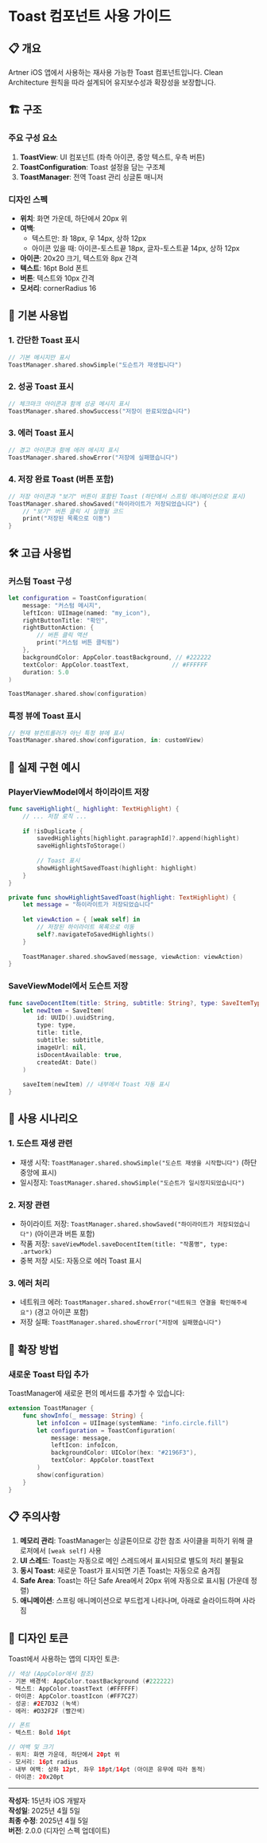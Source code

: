 # Toast 컴포넌트 사용 가이드

## 📋 개요

Artner iOS 앱에서 사용하는 재사용 가능한 Toast 컴포넌트입니다. Clean Architecture 원칙을 따라 설계되어 유지보수성과 확장성을 보장합니다.

## 🏗️ 구조

### 주요 구성 요소

1. **ToastView**: UI 컴포넌트 (좌측 아이콘, 중앙 텍스트, 우측 버튼)
2. **ToastConfiguration**: Toast 설정을 담는 구조체
3. **ToastManager**: 전역 Toast 관리 싱글톤 매니저

### 디자인 스펙

- **위치**: 화면 가운데, 하단에서 20px 위
- **여백**: 
  - 텍스트만: 좌 18px, 우 14px, 상하 12px
  - 아이콘 있을 때: 아이콘-토스트끝 18px, 글자-토스트끝 14px, 상하 12px
- **아이콘**: 20x20 크기, 텍스트와 8px 간격
- **텍스트**: 16pt Bold 폰트
- **버튼**: 텍스트와 10px 간격
- **모서리**: cornerRadius 16

## 🚀 기본 사용법

### 1. 간단한 Toast 표시

```swift
// 기본 메시지만 표시
ToastManager.shared.showSimple("도슨트가 재생됩니다")
```

### 2. 성공 Toast 표시

```swift
// 체크마크 아이콘과 함께 성공 메시지 표시
ToastManager.shared.showSuccess("저장이 완료되었습니다")
```

### 3. 에러 Toast 표시

```swift
// 경고 아이콘과 함께 에러 메시지 표시
ToastManager.shared.showError("저장에 실패했습니다")
```

### 4. 저장 완료 Toast (버튼 포함)

```swift
// 저장 아이콘과 "보기" 버튼이 포함된 Toast (하단에서 스프링 애니메이션으로 표시)
ToastManager.shared.showSaved("하이라이트가 저장되었습니다") {
    // "보기" 버튼 클릭 시 실행될 코드
    print("저장된 목록으로 이동")
}
```

## 🛠️ 고급 사용법

### 커스텀 Toast 구성

```swift
let configuration = ToastConfiguration(
    message: "커스텀 메시지",
    leftIcon: UIImage(named: "my_icon"),
    rightButtonTitle: "확인",
    rightButtonAction: {
        // 버튼 클릭 액션
        print("커스텀 버튼 클릭됨")
    },
    backgroundColor: AppColor.toastBackground, // #222222
    textColor: AppColor.toastText,            // #FFFFFF
    duration: 5.0
)

ToastManager.shared.show(configuration)
```

### 특정 뷰에 Toast 표시

```swift
// 현재 뷰컨트롤러가 아닌 특정 뷰에 표시
ToastManager.shared.show(configuration, in: customView)
```

## 📱 실제 구현 예시

### PlayerViewModel에서 하이라이트 저장

```swift
func saveHighlight(_ highlight: TextHighlight) {
    // ... 저장 로직 ...
    
    if !isDuplicate {
        savedHighlights[highlight.paragraphId]?.append(highlight)
        saveHighlightsToStorage()
        
        // Toast 표시
        showHighlightSavedToast(highlight: highlight)
    }
}

private func showHighlightSavedToast(highlight: TextHighlight) {
    let message = "하이라이트가 저장되었습니다"
    
    let viewAction = { [weak self] in
        // 저장된 하이라이트 목록으로 이동
        self?.navigateToSavedHighlights()
    }
    
    ToastManager.shared.showSaved(message, viewAction: viewAction)
}
```

### SaveViewModel에서 도슨트 저장

```swift
func saveDocentItem(title: String, subtitle: String?, type: SaveItemType) {
    let newItem = SaveItem(
        id: UUID().uuidString,
        type: type,
        title: title,
        subtitle: subtitle,
        imageUrl: nil,
        isDocentAvailable: true,
        createdAt: Date()
    )
    
    saveItem(newItem) // 내부에서 Toast 자동 표시
}
```

## 🎯 사용 시나리오

### 1. 도슨트 재생 관련
- 재생 시작: `ToastManager.shared.showSimple("도슨트 재생을 시작합니다")` (하단 중앙에 표시)
- 일시정지: `ToastManager.shared.showSimple("도슨트가 일시정지되었습니다")`

### 2. 저장 관련
- 하이라이트 저장: `ToastManager.shared.showSaved("하이라이트가 저장되었습니다")` (아이콘과 버튼 포함)
- 작품 저장: `saveViewModel.saveDocentItem(title: "작품명", type: .artwork)`
- 중복 저장 시도: 자동으로 에러 Toast 표시

### 3. 에러 처리
- 네트워크 에러: `ToastManager.shared.showError("네트워크 연결을 확인해주세요")` (경고 아이콘 포함)
- 저장 실패: `ToastManager.shared.showError("저장에 실패했습니다")`

## 🔧 확장 방법

### 새로운 Toast 타입 추가

ToastManager에 새로운 편의 메서드를 추가할 수 있습니다:

```swift
extension ToastManager {
    func showInfo(_ message: String) {
        let infoIcon = UIImage(systemName: "info.circle.fill")
        let configuration = ToastConfiguration(
            message: message,
            leftIcon: infoIcon,
            backgroundColor: UIColor(hex: "#2196F3"),
            textColor: AppColor.toastText
        )
        show(configuration)
    }
}
```

## 📋 주의사항

1. **메모리 관리**: ToastManager는 싱글톤이므로 강한 참조 사이클을 피하기 위해 클로저에서 `[weak self]` 사용
2. **UI 스레드**: Toast는 자동으로 메인 스레드에서 표시되므로 별도의 처리 불필요
3. **동시 Toast**: 새로운 Toast가 표시되면 기존 Toast는 자동으로 숨겨짐
4. **Safe Area**: Toast는 하단 Safe Area에서 20px 위에 자동으로 표시됨 (가운데 정렬)
5. **애니메이션**: 스프링 애니메이션으로 부드럽게 나타나며, 아래로 슬라이드하며 사라짐

## 🎨 디자인 토큰

Toast에서 사용하는 앱의 디자인 토큰:

```swift
// 색상 (AppColor에서 참조)
- 기본 배경색: AppColor.toastBackground (#222222)
- 텍스트: AppColor.toastText (#FFFFFF)
- 아이콘: AppColor.toastIcon (#FF7C27)
- 성공: #2E7D32 (녹색)
- 에러: #D32F2F (빨간색)

// 폰트
- 텍스트: Bold 16pt

// 여백 및 크기
- 위치: 화면 가운데, 하단에서 20pt 위
- 모서리: 16pt radius
- 내부 여백: 상하 12pt, 좌우 18pt/14pt (아이콘 유무에 따라 동적)
- 아이콘: 20x20pt
```

---

**작성자**: 15년차 iOS 개발자  
**작성일**: 2025년 4월 5일  
**최종 수정**: 2025년 4월 5일  
**버전**: 2.0.0 (디자인 스펙 업데이트)
